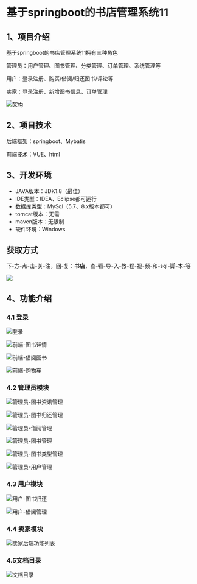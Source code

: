 # 基于springboot的书店管理系统11



## 1、项目介绍

基于springboot的书店管理系统11拥有三种角色

管理员：用户管理、图书管理、分类管理、订单管理、系统管理等

用户：登录注册、购买/借阅/归还图书/评论等

卖家：登录注册、新增图书信息、订单管理

![架构](https://www.codeshop.fun/Typora-Images/202402152240420.jpg)

## 2、项目技术

后端框架：springboot、Mybatis

前端技术：VUE、html

## 3、开发环境

- JAVA版本：JDK1.8（最佳）
- IDE类型：IDEA、Eclipse都可运行
- 数据库类型：MySql（5.7、8.x版本都可） 
- tomcat版本：无需
- maven版本：无限制
- 硬件环境：Windows
## 获取方式
下-方-点-击-关-注，回-复：**书店**，查-看-导-入-教-程-视-频-和-sql-脚-本-等

 ![](https://www.codeshop.fun/Typora-Images/202205281253739.png)

## 4、功能介绍

### 4.1 登录

![登录](https://www.codeshop.fun/Typora-Images/202402152241719.jpg)

![前端-图书详情](https://www.codeshop.fun/Typora-Images/202402152241786.jpg)

![前端-借阅图书](https://www.codeshop.fun/Typora-Images/202402152241809.jpg)

![前端-购物车](https://www.codeshop.fun/Typora-Images/202402152242674.jpg)

### 4.2 管理员模块

![管理员-图书资讯管理](https://www.codeshop.fun/Typora-Images/202402152242196.jpg)

![管理员-图书归还管理](https://www.codeshop.fun/Typora-Images/202402152242261.jpg)

![管理员-借阅管理](https://www.codeshop.fun/Typora-Images/202402152242294.jpg)

![管理员-图书管理](https://www.codeshop.fun/Typora-Images/202402152242330.jpg)

![管理员-图书类型管理](https://www.codeshop.fun/Typora-Images/202402152242232.jpg)

![管理员-用户管理](https://www.codeshop.fun/Typora-Images/202402152242371.jpg)

### 4.3 用户模块

![用户-图书归还](https://www.codeshop.fun/Typora-Images/202402152242542.jpg)

![用户-借阅管理](https://www.codeshop.fun/Typora-Images/202402152242570.jpg)

### 4.4 卖家模块

![卖家后端功能列表](https://www.codeshop.fun/Typora-Images/202402152242129.jpg)

### 4.5文档目录

![文档目录](https://www.codeshop.fun/Typora-Images/202402152241553.jpg)






